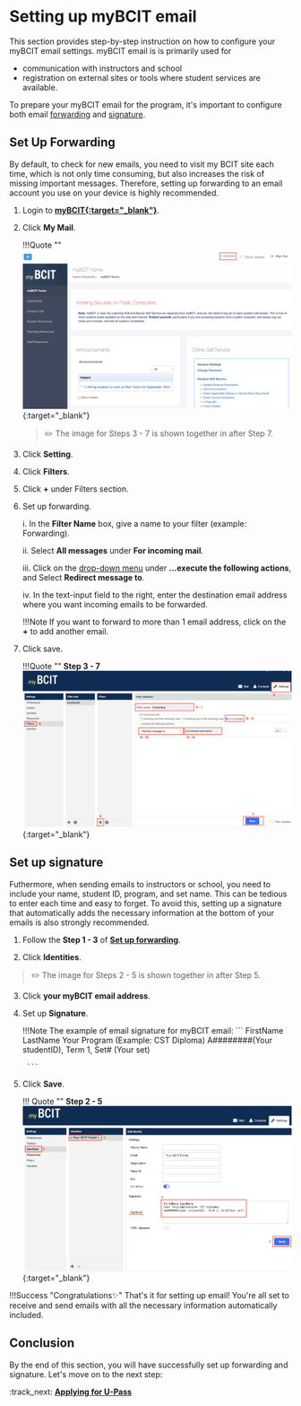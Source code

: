 # **Setting up myBCIT email**

This section provides step-by-step instruction on how to configure your myBCIT email settings. myBCIT email is is primarily used for 

- communication with instructors and school 
- registration on external sites or tools where student services are available.

To prepare your myBCIT email for the program, it's important to configure both email [forwarding](glossary.md\#forwarding) and [signature](glossary.md\#signature). 

## Set Up Forwarding
By default, to check for new emails, you need to visit my BCIT site each time, which is not only time consuming, but also increases the risk of missing important messages. Therefore, setting up forwarding to an email account you use on your device is highly recommended. 

1. Login to **<u>[myBCIT](https://my.bcit.ca){:target="_blank"}</u>**.

2. Click **My Mail**.

    !!!Quote ""
        [![Click My Mail](..\Assets\setting-up-email-image\click-my-mail.png)](..\Assets\setting-up-email-image\click-my-mail.png){:target="_blank"}

    
     > ✏️ The image for Steps 3 - 7 is shown together in after Step 7.

3. Click **Setting**.

4. Click **Filters**.

5. Click **+** under Filters section.

6. Set up forwarding.

    i. In the **Filter Name** box, give a name to your filter (example: Forwarding).

    ii. Select **All messages** under **For incoming mail**.

    iii. Click on the [drop-down menu](glossary.md/#drop-down-menu) under **...execute the following actions**, and Select **Redirect message to**.

    iv. In the text-input field to the right, enter the destination email address where you want incoming emails to be forwarded.
    
    !!!Note
        If you want to forward to more than 1 email address, click on the **+** to add another email.

7. Click save.

    !!!Quote ""
        **Step 3 - 7**
        [![Click My Mail](..\Assets\setting-up-email-image\click-setting.png)](..\Assets\setting-up-email-image\click-setting.png){:target="_blank"}

## Set up signature
Futhermore, when sending emails to instructors or school, you need to include your name, student ID, program, and set name. This can be tedious to enter each time and easy to forget. To avoid this, setting up a signature that automatically adds the necessary information at the bottom of your emails is also strongly recommended.

1. Follow the **Step 1 - 3** of **[Set up forwarding](#set-up-forwarding)**.

2. Click **Identities**.
> ✏️ The image for Steps 2 - 5 is shown together in after Step 5.

3. Click **your myBCIT email address**.

4. Set up **Signature**.

    !!!Note
        The example of email signature for myBCIT email:
        ```
        FirstName LastName
        Your Program (Example: CST Diploma)
        A########(Your studentID), Term 1, Set# (Your set)

        ```

5. Click **Save**.

    !!! Quote ""
        **Step 2 - 5**
        [![Set Up Signature](..\Assets\setting-up-email-image\set-up-signature.png)](..\Assets\setting-up-email-image\set-up-signature.png){:target="_blank"}

!!!Success "Congratulations✨"
    That's it for setting up email! You're all set to receive and send emails with all the necessary information automatically included.

## Conclusion
By the end of this section, you will have successfully set up forwarding and signature. Let's move on to the next step: 

:track_next: **[Applying for U-Pass](applying-for-upass.md)**
